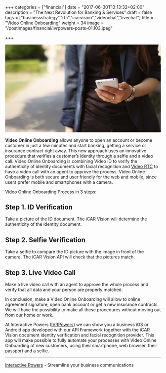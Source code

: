 +++
categories = ["financial"]
date = "2017-06-30T13:13:32+02:00"
description = "The Next Revolution for Banking & Services"
draft = false
tags = ["businessstrategy","rtc","icarvision","videochat","livechat"]
title = "Video Online Onboarding"
weight = 34
image = "/postimages/financial/ivrpowers-posts-01.103.jpeg"

+++

![Laptop and Mobile](/postimages/financial/ivrpowers-posts-01.103.jpeg)

**Video Online Onboarding** allows anyone to open an account or become customer in just a few minutes and start banking, getting a service or insurance contract right away. This new approach uses an innovative procedure that verifies a customer’s identity through a selfie and a video call. Video Online Onboarding is combining Video ID to verify the authenticity of identity documents with facial recognition and [Video RTC](http://blog.ivrpowers.com/post/technologies/what-is-rtc/) to have a video call with an agent to approve the process. Video Online Onboarding is both secure and user friendly for the web and mobile, since users prefer mobile and smartphones with a camera.

Video Online Onboarding Process in 3 steps:

## Step 1. ID Verification
Take a picture of the ID document. The iCAR Vision will determine the authenticity of the identity document.

## Step 2. Selfie Verification
Take a selfie to compare the ID picture with the image in front of the camera. The iCAR Vision API will check that the pictures match. 

## Step 3. Live Video Call
Make a live video call with an agent to approve the whole process and verify that all data and your person are properly matched.

In conclusion, make a Video Online Onboarding will allow to online agreement signature, open bank account or get a new insurance contracts. We will have the possibility to make all these procedures without moving out from our home or work.

At Interactive Powers ([IVRPowers](http://www.ivrpowers)) we can show you a business iOS or Android app developed with our API Framework together with the iCAR Vision document identity verification and facial recognition provider. This app will make possible to fully automate your processes with Video Online Onboarding of new customers, using their smartphone, web browser, their passport and a selfie.

---
[Interactive Powers](http://www.ivrpowers.com/) - Streamline your business communications